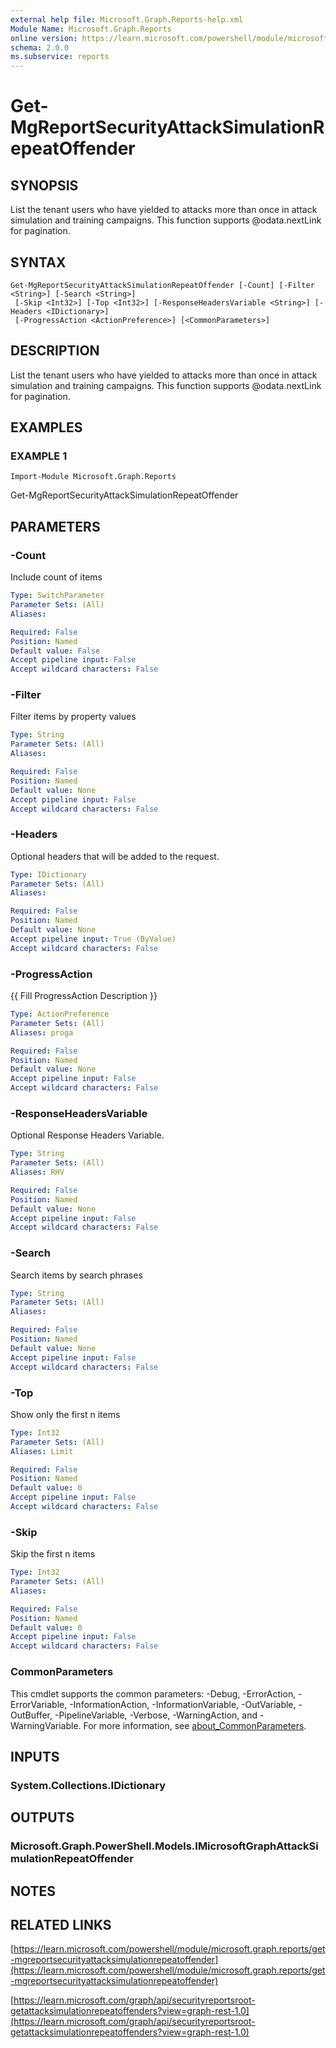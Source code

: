 ```yaml
---
external help file: Microsoft.Graph.Reports-help.xml
Module Name: Microsoft.Graph.Reports
online version: https://learn.microsoft.com/powershell/module/microsoft.graph.reports/get-mgreportsecurityattacksimulationrepeatoffender
schema: 2.0.0
ms.subservice: reports
---
```


# Get-MgReportSecurityAttackSimulationRepeatOffender

## SYNOPSIS
List the tenant users who have yielded to attacks more than once in attack simulation and training campaigns.
This function supports @odata.nextLink for pagination.

## SYNTAX

```
Get-MgReportSecurityAttackSimulationRepeatOffender [-Count] [-Filter <String>] [-Search <String>]
 [-Skip <Int32>] [-Top <Int32>] [-ResponseHeadersVariable <String>] [-Headers <IDictionary>]
 [-ProgressAction <ActionPreference>] [<CommonParameters>]
```

## DESCRIPTION
List the tenant users who have yielded to attacks more than once in attack simulation and training campaigns.
This function supports @odata.nextLink for pagination.

## EXAMPLES

### EXAMPLE 1
```
Import-Module Microsoft.Graph.Reports
```

Get-MgReportSecurityAttackSimulationRepeatOffender

## PARAMETERS

### -Count
Include count of items

```yaml
Type: SwitchParameter
Parameter Sets: (All)
Aliases:

Required: False
Position: Named
Default value: False
Accept pipeline input: False
Accept wildcard characters: False
```

### -Filter
Filter items by property values

```yaml
Type: String
Parameter Sets: (All)
Aliases:

Required: False
Position: Named
Default value: None
Accept pipeline input: False
Accept wildcard characters: False
```

### -Headers
Optional headers that will be added to the request.

```yaml
Type: IDictionary
Parameter Sets: (All)
Aliases:

Required: False
Position: Named
Default value: None
Accept pipeline input: True (ByValue)
Accept wildcard characters: False
```

### -ProgressAction
{{ Fill ProgressAction Description }}

```yaml
Type: ActionPreference
Parameter Sets: (All)
Aliases: proga

Required: False
Position: Named
Default value: None
Accept pipeline input: False
Accept wildcard characters: False
```

### -ResponseHeadersVariable
Optional Response Headers Variable.

```yaml
Type: String
Parameter Sets: (All)
Aliases: RHV

Required: False
Position: Named
Default value: None
Accept pipeline input: False
Accept wildcard characters: False
```

### -Search
Search items by search phrases

```yaml
Type: String
Parameter Sets: (All)
Aliases:

Required: False
Position: Named
Default value: None
Accept pipeline input: False
Accept wildcard characters: False
```

### -Top
Show only the first n items

```yaml
Type: Int32
Parameter Sets: (All)
Aliases: Limit

Required: False
Position: Named
Default value: 0
Accept pipeline input: False
Accept wildcard characters: False
```

### -Skip
Skip the first n items

```yaml
Type: Int32
Parameter Sets: (All)
Aliases:

Required: False
Position: Named
Default value: 0
Accept pipeline input: False
Accept wildcard characters: False
```

### CommonParameters
This cmdlet supports the common parameters: -Debug, -ErrorAction, -ErrorVariable, -InformationAction, -InformationVariable, -OutVariable, -OutBuffer, -PipelineVariable, -Verbose, -WarningAction, and -WarningVariable. For more information, see [about_CommonParameters](http://go.microsoft.com/fwlink/?LinkID=113216).

## INPUTS

### System.Collections.IDictionary
## OUTPUTS

### Microsoft.Graph.PowerShell.Models.IMicrosoftGraphAttackSimulationRepeatOffender
## NOTES

## RELATED LINKS

[https://learn.microsoft.com/powershell/module/microsoft.graph.reports/get-mgreportsecurityattacksimulationrepeatoffender](https://learn.microsoft.com/powershell/module/microsoft.graph.reports/get-mgreportsecurityattacksimulationrepeatoffender)

[https://learn.microsoft.com/graph/api/securityreportsroot-getattacksimulationrepeatoffenders?view=graph-rest-1.0](https://learn.microsoft.com/graph/api/securityreportsroot-getattacksimulationrepeatoffenders?view=graph-rest-1.0)























